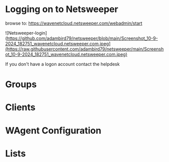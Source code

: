 # Logging on to Netsweeper 

browse to: https://wavenetcloud.netsweeper.com/webadmin/start

![Netsweeper-login](https://github.com/adambird79/netsweeper/blob/main/Screenshot_10-9-2024_182751_wavenetcloud.netsweeper.com.jpeg](https://raw.githubusercontent.com/adambird79/netsweeper/main/Screenshot_10-9-2024_182751_wavenetcloud.netsweeper.com.jpeg)

If you don't have a logon account contact the helpdesk

# Groups

# Clients

# WAgent Configuration

# Lists
